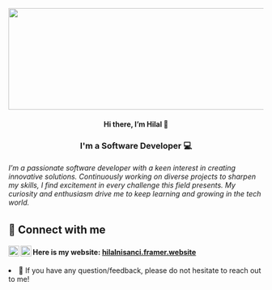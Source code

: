<p align="center">
<img width="2000" height="200" src="https://user-images.githubusercontent.com/58916771/188623966-a4028c8a-994b-439b-bc76-6c3854597294.png" alt="my banner">


</p>

<h4 align="center">
Hi there, I’m Hilal 👋
</h4>
<h3 align="center">
I'm a Software Developer 💻
</h3>

<h6>
I’m a passionate software developer with a keen interest in creating innovative solutions. Continuously working on diverse projects to sharpen my skills, I find excitement in every challenge this field presents. My curiosity and enthusiasm drive me to keep learning and growing in the tech world.
</h6>

<h2 >
🤝 Connect with me
</h2>
<h4 >
  <a href="https://tr.linkedin.com/in/hilal-nisanci-46695b1b7?trk=public_profile_browsemap"><img align="left" src="https://raw.githubusercontent.com/yushi1007/yushi1007/main/images/linkedin.svg" alt="Hilal Nisanci | LinkedIn" width="21px"/></a>
  <a href="https://instagram.com/thelalsblog?igshid=YmMyMTA2M2Y="><img align="left" src="https://raw.githubusercontent.com/yushi1007/yushi1007/main/images/instagram.svg" alt="Hilal Nisanci | Instagram" width="21px"/></a>
</h4>

<h5 >
<h4>Here is my website: <a href="https://hilalnisanci.framer.website/" target="_blank">hilalnisanci.framer.website</a></h4>

<li>💬 If you have any question/feedback, please do not hesitate to reach out to me!</li>
</h5>


